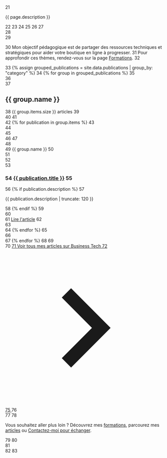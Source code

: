 21
 <p class="section-description">{{ page.description }}</p>
22 </div>
23    
24
25
26
27<section class="section publications-page-section external-publications-section">
28 <div class="container">
29 <p class="intro">
30            Mon objectif pédagogique est de partager des ressources techniques et stratégiques pour aider votre boutique en ligne à progresser.
31            Pour approfondir ces thèmes, rendez-vous sur la page <a href="/formations/">Formations</a>.
32 </p>
33        {% assign grouped_publications = site.data.publications | group_by: "category" %}
34        {% for group in grouped_publications %}
35 <div class="publications-category-section">
36 <div class="category-header">
37 <h2 class="category-title">{{ group.name }}</h2>
38 <span class="category-count">{{ group.items.size }} articles</span>
39 </div>
40 
41 <div class="external-publications-grid">
42                {% for publication in group.items %}
43 <div class="external-publication-card">
44 <div class="publication-card-header">
45 <div class="publication-icon">
46 <i class="fas fa-newspaper"></i>
47 </div>
48 <div class="publication-meta">
49 <span>{{ group.name }}</span>
50 </div>
51 </div>
52 <div class="publication-card-content">
53 <h3 class="publication-title">
54 <a href="{{ publication.link }}" target="_blank">{{ publication.title }}</a>
55 </h3>
56                        {% if publication.description %}
57 <p class="publication-description">{{ publication.description | truncate: 120 }}</p>
58                        {% endif %}
59 </div>
60 <div class="publication-card-footer">
61 <a href="{{ publication.link }}" class="read-more-btn" target="_blank">Lire l'article</a>
62 </div>
63 </div>
64                {% endfor %}
65 </div>
66 </div>
67        {% endfor %}
68 
69 <div class="view-all-section publications-external-link">
70 <a href="https://www.businesstech.fr/landing/articles/index.html" class="view-all-btn" target="_blank">
71 <span class="btn-text">Voir tous mes articles sur Business Tech</span>
72 <svg viewBox="0 0 24 24" fill="currentColor">
73 <path d="M8.59,16.58L13.17,12L8.59,7.41L10,6L16,12L10,18L8.59,16.58Z"/>
74 </svg>
75 </a>
76 </div>
77 
78 <p>Vous souhaitez aller plus loin ? Découvrez mes <a href="/formations/">formations</a>, parcourez mes <a href="/blog/">articles</a> ou <a href="/contact/">Contactez-moi pour échanger</a>.</p>
79 
80 </div>
81</section>
82
83</main>